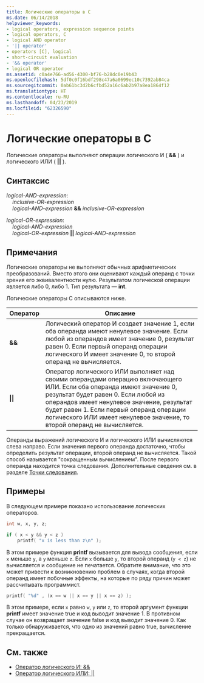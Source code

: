 ```yaml
---
title: Логические операторы в C
ms.date: 06/14/2018
helpviewer_keywords:
- logical operators, expression sequence points
- logical operators, C
- logical AND operator
- '|| operator'
- operators [C], logical
- short-circuit evaluation
- '&& operator'
- logical OR operator
ms.assetid: c0a4e766-ad56-4300-bf76-b28dc0e19b43
ms.openlocfilehash: 5df0c0f16bdf298c47a6a0699ec10c7392ab84ca
ms.sourcegitcommit: 0ab61bc3d2b6cfbd52a16c6ab2b97a8ea1864f12
ms.translationtype: HT
ms.contentlocale: ru-RU
ms.lasthandoff: 04/23/2019
ms.locfileid: "62326590"
---
```

# <a name="c-logical-operators"></a>Логические операторы в C

Логические операторы выполняют операции логического И ( **&&** ) и логического ИЛИ ( **||** ).

## <a name="syntax"></a>Синтаксис

*logical-AND-expression*:<br/>
&nbsp;&nbsp;&nbsp;&nbsp;*inclusive-OR-expression*<br/>
&nbsp;&nbsp;&nbsp;&nbsp;*logical-AND-expression*  **&&**  *inclusive-OR-expression*

*logical-OR-expression*:<br/>
&nbsp;&nbsp;&nbsp;&nbsp;*logical-AND-expression*<br/>
&nbsp;&nbsp;&nbsp;&nbsp;*logical-OR-expression*  **&#124;&#124;**  *logical-AND-expression*

## <a name="remarks"></a>Примечания

Логические операторы не выполняют обычных арифметических преобразований. Вместо этого они оценивают каждый операнд с точки зрения его эквивалентности нулю. Результатом логической операции является либо 0, либо 1. Тип результата — **int**.

Логические операторы C описываются ниже.

|Оператор|Описание|
|--------------|-----------------|
|**&&**|Логический оператор И создает значение 1, если оба операнда имеют ненулевое значение. Если любой из операндов имеет значение 0, результат равен 0. Если первый операнд операции логического И имеет значение 0, то второй операнд не вычисляется.|
|**&#124;&#124;**|Оператор логического ИЛИ выполняет над своими операндами операцию включающего ИЛИ. Если оба операнда имеют значение 0, результат будет равен 0. Если любой из операндов имеет ненулевое значение, результат будет равен 1. Если первый операнд операции логического ИЛИ имеет ненулевое значение, то второй операнд не вычисляется.|

Операнды выражений логического И и логического ИЛИ вычисляются слева направо. Если значения первого операнда достаточно, чтобы определить результат операции, второй операнд не вычисляется. Такой способ называется "сокращенным вычислением". После первого операнда находится точка следования. Дополнительные сведения см. в разделе [Точки следования](../c-language/c-sequence-points.md).

## <a name="examples"></a>Примеры

В следующем примере показано использование логических операторов.

```C
int w, x, y, z;

if ( x < y && y < z )
    printf( "x is less than z\n" );
```

В этом примере функция **printf** вызывается для вывода сообщения, если `x` меньше `y`, а `y` меньше `z`. Если `x` больше `y`, то второй операнд (`y < z`) не вычисляется и сообщение не печатается. Обратите внимание, что это может привести к возникновению проблем в случаях, когда второй операнд имеет побочные эффекты, на которые по ряду причин может рассчитывать программист.

```C
printf( "%d" , (x == w || x == y || x == z) );
```

В этом примере, если `x` равно `w`, `y` или `z`, то второй аргумент функции **printf** имеет значение true и код выводит значение 1. В противном случае он возвращает значение false и код выводит значение 0. Как только обнаруживается, что одно из значений равно true, вычисление прекращается.

## <a name="see-also"></a>См. также

- [Оператор логического И: &&](../cpp/logical-and-operator-amp-amp.md)
- [Оператор логического ИЛИ: &#124;&#124;](../cpp/logical-or-operator-pipe-pipe.md)
